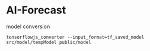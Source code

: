 # AI-Forecast

model conversion

```
tensorflowjs_converter --input_format=tf_saved_model src/model/tempModel public/model
```